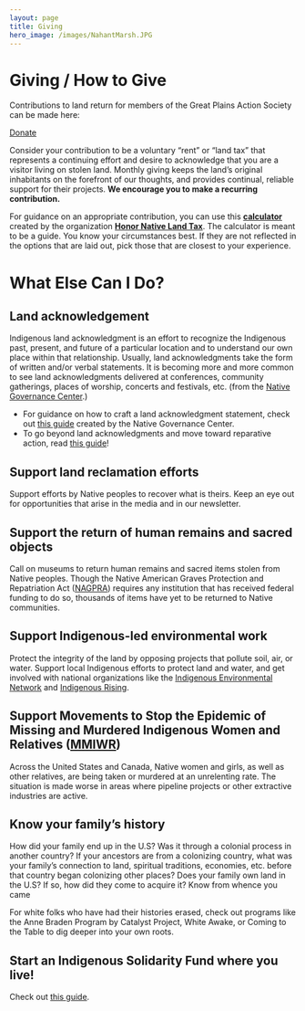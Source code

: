 ```yaml
---
layout: page
title: Giving
hero_image: /images/NahantMarsh.JPG
---
```


# Giving / How to Give

<div class="block">
  <p>Contributions to land return for members of the Great Plains Action Society can be made here:</p>
  <a class="button is-info" href="https://secure.actblue.com/donate/rematriate?refcode=hnlf">Donate</a>
</div>

Consider your contribution to be a voluntary “rent” or “land tax” that represents a continuing effort and desire to acknowledge that you are a visitor living on stolen land. Monthly giving keeps the land’s original inhabitants on the forefront of our thoughts, and provides continual, reliable support for their projects. **We encourage you to make a recurring contribution.** 

For guidance on an appropriate contribution, you can use this **[calculator][2]** created by the organization **[Honor Native Land Tax][3]**.  The calculator is meant to be a guide. You know your circumstances best. If they are not reflected in the options that are laid out, pick those that are closest to your experience. 

# What Else Can I Do?

## Land acknowledgement

Indigenous land acknowledgment is an effort to recognize the Indigenous past, present, and future of a particular location and to understand our own place within that relationship. Usually, land acknowledgments take the form of written and/or verbal statements. It is becoming more and more common to see land acknowledgments delivered at conferences, community gatherings, places of worship, concerts and festivals, etc. (from the [Native Governance Center][4].)

- For guidance on how to craft a land acknowledgment statement, check out [this guide][5] created by the Native Governance Center. 
- To go beyond land acknowledgments and move toward reparative action, read [this guide][6]!

## Support land reclamation efforts

Support efforts by Native peoples to recover what is theirs. Keep an eye out for opportunities that arise in the media and in our newsletter.

## Support the return of human remains and sacred objects

Call on museums to return human remains and sacred items stolen from Native peoples. Though the Native American Graves Protection and Repatriation Act ([NAGPRA][7]) requires any institution that has received federal funding to do so, thousands of items have yet to be returned to Native communities.

## Support Indigenous-led environmental work

Protect the integrity of the land by opposing projects that pollute soil, air, or water. Support local Indigenous efforts to protect land and water, and get involved with national organizations like the [Indigenous Environmental Network][8] and [Indigenous Rising][9]. 

## Support Movements to Stop the Epidemic of Missing and Murdered Indigenous Women and Relatives ([MMIWR][10])

Across the United States and Canada, Native women and girls, as well as other relatives, are being taken or murdered at an unrelenting rate. The situation is made worse in areas where pipeline projects or other extractive industries are active.  

## Know your family’s history

How did your family end up in the U.S? Was it through a colonial process in another country? If your ancestors are from a colonizing country, what was your family’s connection to land, spiritual traditions, economies, etc. before that country began colonizing other places? Does your family own land in the U.S? If so, how did they come to acquire it? Know from whence you came

For white folks who have had their histories erased, check out programs like the Anne Braden Program by Catalyst Project, White Awake, or Coming to the Table to dig deeper into your own roots.

## Start an Indigenous Solidarity Fund where you live! 

Check out [this guide][11].


[1]: https://secure.actblue.com/donate/rematriate?refcode=hnlf
[2]: https://www.honornativelandtax.org/contribute
[3]: https://www.honornativelandtax.org/
[4]: https://nativegov.org/news/beyond-land-acknowledgment-series/
[5]: https://nativegov.org/news/a-guide-to-indigenous-land-acknowledgment/ "NativeGov.org"
[6]: https://resourcegeneration.org/land-reparations-indigenous-solidarity-action-guide/ "Indigenous Solidarity Action Guide"
[7]: https://www.nps.gov/subjects/nagpra/index.htm
[8]: https://www.ienearth.org/
[9]: https://indigenousrising.org/
[10]: https://www.nativehope.org/missing-and-murdered-indigenous-women-mmiw\
[11]:https://collectiveliberation.org/resource-guide-for-indigenous-solidarity-funding-projects/
[GPAS]: https://secure.actblue.com/donate/gpas
